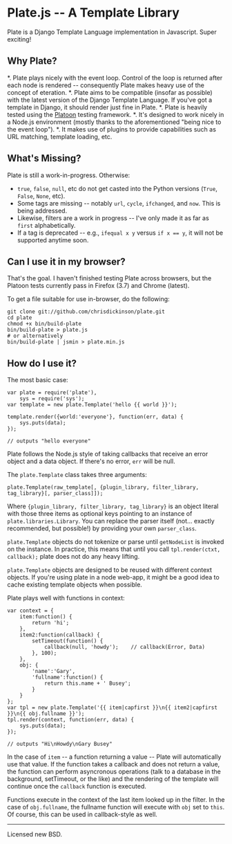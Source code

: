 Plate.js -- A Template Library
=================================

Plate is a Django Template Language implementation in Javascript. Super exciting!

Why Plate?
----------
*. Plate plays nicely with the event loop. Control of the loop is returned after each node is rendered -- consequently Plate makes heavy use of the concept of eteration.
*. Plate aims to be compatible (insofar as possible) with the latest version of the Django Template Language. If you've got a template in Django, it should render just fine in Plate.
*. Plate is heavily tested using the [Platoon](http://github.com/chrisdickinson/platoon) testing framework.
*. It's designed to work nicely in a Node.js environment (mostly thanks to the aforementioned "being nice to the event loop").
*. It makes use of plugins to provide capabilities such as URL matching, template loading, etc.

What's Missing?
---------------
Plate is still a work-in-progress. 
Otherwise:

* `true`, `false`, `null`, etc do not get casted into the Python versions (`True`, `False`, `None`, etc).
* Some tags are missing -- notably `url`, `cycle`, `ifchanged`, and `now`. This is being addressed.
* Likewise, filters are a work in progress -- I've only made it as far as `first` alphabetically.
* If a tag is deprecated -- e.g., `ifequal x y` versus `if x == y`, it will not be supported anytime soon.

Can I use it in my browser?
---------------------------
That's the goal. I haven't finished testing Plate across browsers, but the Platoon tests currently pass
in Firefox (3.7) and Chrome (latest).

To get a file suitable for use in-browser, do the following:

    git clone git://github.com/chrisdickinson/plate.git
    cd plate
    chmod +x bin/build-plate
    bin/build-plate > plate.js
    # or alternatively
    bin/build-plate | jsmin > plate.min.js

How do I use it?
----------------

The most basic case:

    var plate = require('plate'),
        sys = require('sys');
    var template = new plate.Template('hello {{ world }}');

    template.render({world:'everyone'}, function(err, data) {
        sys.puts(data);
    });

    // outputs "hello everyone"

Plate follows the Node.js style of taking callbacks that receive an error object and a data object. If there's no
error, `err` will be null.

The `plate.Template` class takes three arguments:

    plate.Template(raw_template[, {plugin_library, filter_library, tag_library}[, parser_class]]);

Where `{plugin_library, filter_library, tag_library}` is an object literal with those three items as optional keys pointing
to an instance of `plate.libraries.Library`. You can replace the parser itself (not... exactly recommended, but possible!)
by providing your own `parser_class`.

`plate.Template` objects do not tokenize or parse until `getNodeList` is invoked on the instance. In practice, this means
that until you call `tpl.render(ctxt, callback);` plate does not do any heavy lifting.

`plate.Template` objects are designed to be reused with different context objects. If you're using plate in a node web-app,
it might be a good idea to cache existing template objects when possible.

Plate plays well with functions in context:

    var context = {
        item:function() {
            return 'hi';
        },
        item2:function(callback) {
            setTimeout(function() {
                callback(null, 'howdy');    // callback(Error, Data)
            }, 100);
        },
        obj: {
            'name':'Gary',
            'fullname':function() {
                return this.name + ' Busey';
            }
        }
    };
    var tpl = new plate.Template('{{ item|capfirst }}\n{{ item2|capfirst }}\n{{ obj.fullname }}');
    tpl.render(context, function(err, data) {
        sys.puts(data);
    });

    // outputs "Hi\nHowdy\nGary Busey"

In the case of `item` -- a function returning a value -- Plate will automatically use that value. If the function takes a callback
and does not return a value, the function can perform asyncronous operations (talk to a database in the background, setTimeout, or the
like) and the rendering of the template will continue once the `callback` function is executed.

Functions execute in the context of the last item looked up in the filter. In the case of `obj.fullname`, the fullname function will
execute with `obj` set to `this`. Of course, this can be used in callback-style as well.  

-----------------
Licensed new BSD.
